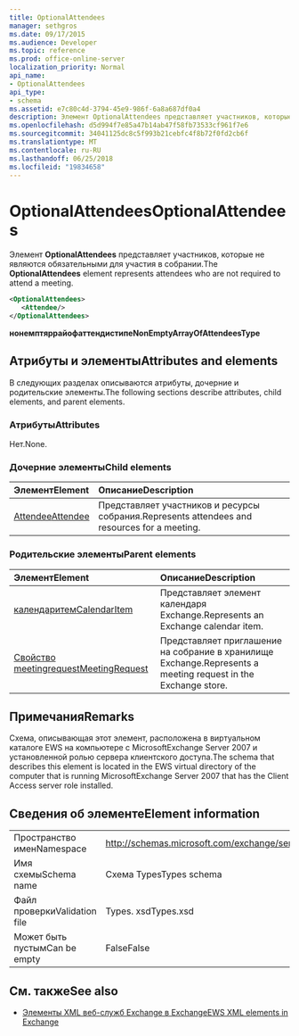 ```yaml
---
title: OptionalAttendees
manager: sethgros
ms.date: 09/17/2015
ms.audience: Developer
ms.topic: reference
ms.prod: office-online-server
localization_priority: Normal
api_name:
- OptionalAttendees
api_type:
- schema
ms.assetid: e7c80c4d-3794-45e9-986f-6a8a687df0a4
description: Элемент OptionalAttendees представляет участников, которые не являются обязательными для участия в собрании.
ms.openlocfilehash: d5d994f7e85a47b14ab47f58fb73533cf961f7e6
ms.sourcegitcommit: 34041125dc8c5f993b21cebfc4f8b72f0fd2cb6f
ms.translationtype: MT
ms.contentlocale: ru-RU
ms.lasthandoff: 06/25/2018
ms.locfileid: "19834658"
---
```

# <a name="optionalattendees"></a><span data-ttu-id="dc1ae-103">OptionalAttendees</span><span class="sxs-lookup"><span data-stu-id="dc1ae-103">OptionalAttendees</span></span>

<span data-ttu-id="dc1ae-104">Элемент **OptionalAttendees** представляет участников, которые не являются обязательными для участия в собрании.</span><span class="sxs-lookup"><span data-stu-id="dc1ae-104">The **OptionalAttendees** element represents attendees who are not required to attend a meeting.</span></span> 
  
```xml
<OptionalAttendees>
   <Attendee/>
</OptionalAttendees>
```

 <span data-ttu-id="dc1ae-105">**нонемптяррайофаттендистипе**</span><span class="sxs-lookup"><span data-stu-id="dc1ae-105">**NonEmptyArrayOfAttendeesType**</span></span>
## <a name="attributes-and-elements"></a><span data-ttu-id="dc1ae-106">Атрибуты и элементы</span><span class="sxs-lookup"><span data-stu-id="dc1ae-106">Attributes and elements</span></span>

<span data-ttu-id="dc1ae-107">В следующих разделах описываются атрибуты, дочерние и родительские элементы.</span><span class="sxs-lookup"><span data-stu-id="dc1ae-107">The following sections describe attributes, child elements, and parent elements.</span></span>
  
### <a name="attributes"></a><span data-ttu-id="dc1ae-108">Атрибуты</span><span class="sxs-lookup"><span data-stu-id="dc1ae-108">Attributes</span></span>

<span data-ttu-id="dc1ae-109">Нет.</span><span class="sxs-lookup"><span data-stu-id="dc1ae-109">None.</span></span>
  
### <a name="child-elements"></a><span data-ttu-id="dc1ae-110">Дочерние элементы</span><span class="sxs-lookup"><span data-stu-id="dc1ae-110">Child elements</span></span>

|<span data-ttu-id="dc1ae-111">**Элемент**</span><span class="sxs-lookup"><span data-stu-id="dc1ae-111">**Element**</span></span>|<span data-ttu-id="dc1ae-112">**Описание**</span><span class="sxs-lookup"><span data-stu-id="dc1ae-112">**Description**</span></span>|
|:-----|:-----|
|[<span data-ttu-id="dc1ae-113">Attendee</span><span class="sxs-lookup"><span data-stu-id="dc1ae-113">Attendee</span></span>](attendee.md) <br/> |<span data-ttu-id="dc1ae-114">Представляет участников и ресурсы собрания.</span><span class="sxs-lookup"><span data-stu-id="dc1ae-114">Represents attendees and resources for a meeting.</span></span>  <br/> |
   
### <a name="parent-elements"></a><span data-ttu-id="dc1ae-115">Родительские элементы</span><span class="sxs-lookup"><span data-stu-id="dc1ae-115">Parent elements</span></span>

|<span data-ttu-id="dc1ae-116">**Элемент**</span><span class="sxs-lookup"><span data-stu-id="dc1ae-116">**Element**</span></span>|<span data-ttu-id="dc1ae-117">**Описание**</span><span class="sxs-lookup"><span data-stu-id="dc1ae-117">**Description**</span></span>|
|:-----|:-----|
|[<span data-ttu-id="dc1ae-118">календаритем</span><span class="sxs-lookup"><span data-stu-id="dc1ae-118">CalendarItem</span></span>](calendaritem.md) <br/> |<span data-ttu-id="dc1ae-119">Представляет элемент календаря Exchange.</span><span class="sxs-lookup"><span data-stu-id="dc1ae-119">Represents an Exchange calendar item.</span></span>  <br/> |
|[<span data-ttu-id="dc1ae-120">Свойство meetingrequest</span><span class="sxs-lookup"><span data-stu-id="dc1ae-120">MeetingRequest</span></span>](meetingrequest.md) <br/> |<span data-ttu-id="dc1ae-121">Представляет приглашение на собрание в хранилище Exchange.</span><span class="sxs-lookup"><span data-stu-id="dc1ae-121">Represents a meeting request in the Exchange store.</span></span>  <br/> |
   
## <a name="remarks"></a><span data-ttu-id="dc1ae-122">Примечания</span><span class="sxs-lookup"><span data-stu-id="dc1ae-122">Remarks</span></span>

<span data-ttu-id="dc1ae-123">Схема, описывающая этот элемент, расположена в виртуальном каталоге EWS на компьютере с MicrosoftExchange Server 2007 и установленной ролью сервера клиентского доступа.</span><span class="sxs-lookup"><span data-stu-id="dc1ae-123">The schema that describes this element is located in the EWS virtual directory of the computer that is running MicrosoftExchange Server 2007 that has the Client Access server role installed.</span></span>
  
## <a name="element-information"></a><span data-ttu-id="dc1ae-124">Сведения об элементе</span><span class="sxs-lookup"><span data-stu-id="dc1ae-124">Element information</span></span>

|||
|:-----|:-----|
|<span data-ttu-id="dc1ae-125">Пространство имен</span><span class="sxs-lookup"><span data-stu-id="dc1ae-125">Namespace</span></span>  <br/> |http://schemas.microsoft.com/exchange/services/2006/types  <br/> |
|<span data-ttu-id="dc1ae-126">Имя схемы</span><span class="sxs-lookup"><span data-stu-id="dc1ae-126">Schema name</span></span>  <br/> |<span data-ttu-id="dc1ae-127">Схема Types</span><span class="sxs-lookup"><span data-stu-id="dc1ae-127">Types schema</span></span>  <br/> |
|<span data-ttu-id="dc1ae-128">Файл проверки</span><span class="sxs-lookup"><span data-stu-id="dc1ae-128">Validation file</span></span>  <br/> |<span data-ttu-id="dc1ae-129">Types. xsd</span><span class="sxs-lookup"><span data-stu-id="dc1ae-129">Types.xsd</span></span>  <br/> |
|<span data-ttu-id="dc1ae-130">Может быть пустым</span><span class="sxs-lookup"><span data-stu-id="dc1ae-130">Can be empty</span></span>  <br/> |<span data-ttu-id="dc1ae-131">False</span><span class="sxs-lookup"><span data-stu-id="dc1ae-131">False</span></span>  <br/> |
   
## <a name="see-also"></a><span data-ttu-id="dc1ae-132">См. также</span><span class="sxs-lookup"><span data-stu-id="dc1ae-132">See also</span></span>



- [<span data-ttu-id="dc1ae-133">Элементы XML веб-служб Exchange в Exchange</span><span class="sxs-lookup"><span data-stu-id="dc1ae-133">EWS XML elements in Exchange</span></span>](ews-xml-elements-in-exchange.md)

